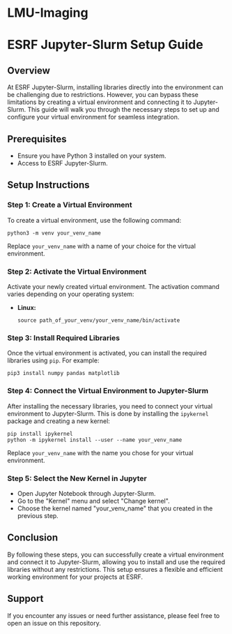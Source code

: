 # LMU-Imaging

# ESRF Jupyter-Slurm Setup Guide

## Overview
At ESRF Jupyter-Slurm, installing libraries directly into the environment can be challenging due to restrictions. However, you can bypass these limitations by creating a virtual environment and connecting it to Jupyter-Slurm. This guide will walk you through the necessary steps to set up and configure your virtual environment for seamless integration.

## Prerequisites
- Ensure you have Python 3 installed on your system.
- Access to ESRF Jupyter-Slurm.

## Setup Instructions

### Step 1: Create a Virtual Environment
To create a virtual environment, use the following command:

```Terminal
python3 -m venv your_venv_name
```

Replace `your_venv_name` with a name of your choice for the virtual environment.

### Step 2: Activate the Virtual Environment
Activate your newly created virtual environment. The activation command varies depending on your operating system:

- **Linux:**
  ```Terminal
  source path_of_your_venv/your_venv_name/bin/activate
  ```


### Step 3: Install Required Libraries
Once the virtual environment is activated, you can install the required libraries using `pip`. For example:

```Terminal
pip3 install numpy pandas matplotlib
```

### Step 4: Connect the Virtual Environment to Jupyter-Slurm
After installing the necessary libraries, you need to connect your virtual environment to Jupyter-Slurm. This is done by installing the `ipykernel` package and creating a new kernel:

```Terminal
pip install ipykernel
python -m ipykernel install --user --name your_venv_name
```

Replace `your_venv_name` with the name you chose for your virtual environment.

### Step 5: Select the New Kernel in Jupyter
- Open Jupyter Notebook through Jupyter-Slurm.
- Go to the "Kernel" menu and select "Change kernel".
- Choose the kernel named "your_venv_name" that you created in the previous step.

## Conclusion
By following these steps, you can successfully create a virtual environment and connect it to Jupyter-Slurm, allowing you to install and use the required libraries without any restrictions. This setup ensures a flexible and efficient working environment for your projects at ESRF.

## Support
If you encounter any issues or need further assistance, please feel free to open an issue on this repository.
